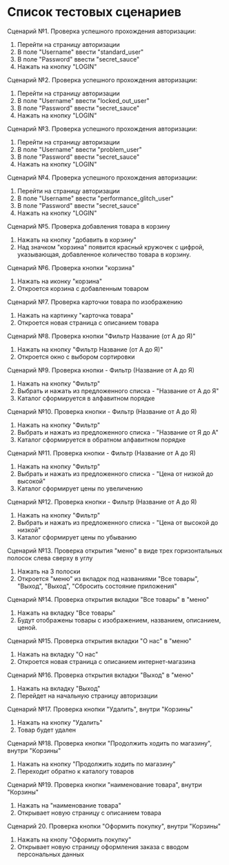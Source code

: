 # Список тестовых сценариев 

Сценарий №1. Проверка успешного прохождения авторизации:
1. Перейти на страницу авторизации
2. В поле "Username" ввести "standard_user"
3. В поле "Password" ввести "secret_sauce"
4. Нажать на кнопку "LOGIN"

Сценарий №2. Проверка успешного прохождения авторизации:
1. Перейти на страницу авторизации
2. В поле "Username" ввести "locked_out_user"
3. В поле "Password" ввести "secret_sauce"
4. Нажать на кнопку "LOGIN"

Сценарий №3. Проверка успешного прохождения авторизации:
1. Перейти на страницу авторизации
2. В поле "Username" ввести "problem_user"
3. В поле "Password" ввести "secret_sauce"
4. Нажать на кнопку "LOGIN"

Сценарий №4. Проверка успешного прохождения авторизации:
1. Перейти на страницу авторизации
2. В поле "Username" ввести "performance_glitch_user"
3. В поле "Password" ввести "secret_sauce"
4. Нажать на кнопку "LOGIN"

Сценарий №5. Проверка добавления товара в корзину
1. Нажать на кнопку "добавить в корзину"
2. Над значком "корзина" появится красный кружочек с цифрой, указывающая, добавленное количество товара в корзину.

Сценарий №6. Проверка кнопки "корзина"
1. Нажать на иконку "корзина"
2. Откроется корзина с добавленным товаром

Сценарий №7. Проверка карточки товара по изображению
1. Нажать на картинку "карточка товара"
2. Откроется новая страница с описанием товара

Сценарий №8. Проверка кнопки "Фильтр Название (от А до Я)"
1. Нажать на кнопку "Фильтр Название (от А до Я)"
2. Откроется окно с выбором сортировки

Сценарий №9. Проверка кнопки - Фильтр (Название от А до Я)
1. Нажать на кнопку "Фильтр" 
2. Выбрать и нажать из предложенного списка - "Название от А до Я"
3. Каталог сформируется в алфавитном порядке

Сценарий №10. Проверка кнопки - Фильтр (Название от А до Я)
1. Нажать на кнопку "Фильтр" 
2. Выбрать и нажать из предложенного списка - "Название от Я до А"
3. Каталог сформируется в обратном алфавитном порядке 

Сценарий №11. Проверка кнопки - Фильтр (Название от А до Я)
1. Нажать на кнопку "Фильтр" 
2. Выбрать и нажать из предложенного списка - "Цена от низкой до высокой"
3. Каталог сформирует цены по увеличению

Сценарий №12. Проверка кнопки - Фильтр (Название от А до Я)
1. Нажать на кнопку "Фильтр" 
2. Выбрать и нажать из предложенного списка - "Цена от высокой до низкой"
3. Каталог сформирует цены по убыванию

Сценарий №13. Проверка открытия "меню" в виде трех горизонтальных полосок слева сверху в углу
1. Нажать на 3 полоски
2. Откроется "меню" из вкладок под названиями "Все товары", "Выход", "Выход", "Сбросить состояние приложения"

Сценарий №14. Проверка открытия вкладки "Все товары" в "меню"
1. Нажать на вкладку "Все товары"
2. Будут отображены товары с изображением, названием, описанием, ценой.

Сценарий №15. Проверка открытия вкладки "О нас" в "меню"
1. Нажать на вкладку "О нас"
2. Откроется новая страница с описанием интернет-магазина

Сценарий №16. Проверка открытия вкладки "Выход" в "меню"
1. Нажать на вкладку "Выход"
2. Перейдет на начальную страницу авторизации

Сценарий №17. Проверка кнопки "Удалить", внутри "Корзины"
1. Нажать на кнопку "Удалить"
2. Товар будет удален

Сценарий №18. Проверка кнопки "Продолжить ходить по магазину", внутри "Корзины"
1. Нажать на кнопку "Продолжить ходить по магазину"
2. Переходит обратно к каталогу товаров

Сценарий №19. Проверка кнопки "наименование товара", внутри "Корзины"
1. Нажать на "наименование товара"
2. Открывает новую страницу с описанием товара

Сценарий 20. Проверка кнопки "Оформить покупку", внутри "Корзины"
1. Нажать на кнопу "Оформить покупку"
2. Открывает новую страницу оформления заказа с вводом персональных данных
